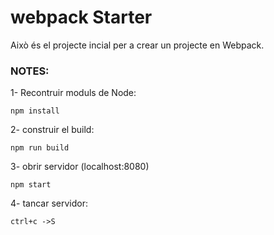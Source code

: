 # webpack Starter

Això és el  projecte incial per a crear un projecte en Webpack.
### NOTES:
1- Recontruir moduls de Node:
 ```
 npm install
  ```
2- construir el build:
```
npm run build
```
3- obrir servidor (localhost:8080)
```
npm start
```
4- tancar servidor:
```
ctrl+c ->S
```